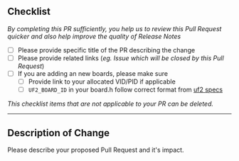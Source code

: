 ## Checklist

*By completing this PR sufficiently, you help us to review this Pull Request quicker and also help improve the quality of Release Notes*

- [ ] Please provide specific title of the PR describing the change
- [ ] Please provide related links (*eg. Issue which will be closed by this Pull Request*)
- [ ] If you are adding an new boards, please make sure
  - [ ] Provide link to your allocated VID/PID if applicable
  - [ ] `UF2_BOARD_ID` in your board.h follow correct format from [uf2 specs](https://github.com/microsoft/uf2#files-exposed-by-bootloaders)

*This checklist items that are not applicable to your PR can be deleted.*

-----------

## Description of Change

Please describe your proposed Pull Request and it's impact.
